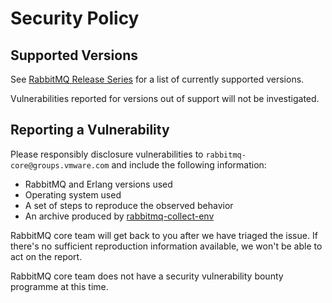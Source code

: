 # Security Policy

## Supported Versions

See [RabbitMQ Release Series](https://www.rabbitmq.com/release-information) for a list of currently supported
versions.

Vulnerabilities reported for versions out of support will not be investigated.


## Reporting a Vulnerability

Please responsibly disclosure vulnerabilities to `rabbitmq-core@groups.vmware.com` and include the following information:

 * RabbitMQ and Erlang versions used
 * Operating system used
 * A set of steps to reproduce the observed behavior
 * An archive produced by [rabbitmq-collect-env](https://github.com/rabbitmq/support-tools/blob/main/scripts/rabbitmq-collect-env)

 RabbitMQ core team will get back to you after we have triaged the issue. If there's no sufficient reproduction
 information available, we won't be able to act on the report.

 RabbitMQ core team does not have a security vulnerability bounty programme at this time.


